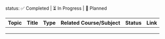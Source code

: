 
status: ✅ Completed | ⏳ In Progress | 📅 Planned

| Topic | Title | Type | Related Course/Subject | Status | Link |
|-------|-------|------|------------------------|--------|------|
|       |       |      |                        |        |      |
|       |       |      |                        |        |      |
|       |       |      |                        |        |      |
